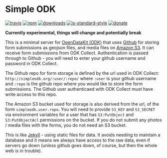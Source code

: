 Simple ODK
=============

[![travis][travis-image]][travis-url]
[![npm][npm-image]][npm-url]
[![downloads][downloads-image]][downloads-url]
[![js-standard-style][style-image]][style-url] 
[![donate][gratipay-image]][gratipay-url]

[travis-image]: https://img.shields.io/travis/digidem/simple-odk.svg?style=flat
[travis-url]: https://travis-ci.org/digidem/simple-odk
[npm-image]: https://img.shields.io/npm/v/simple-odk.svg?style=flat
[npm-url]: https://npmjs.org/package/simple-odk
[downloads-image]: https://img.shields.io/npm/dm/simple-odk.svg?style=flat
[downloads-url]: https://npmjs.org/package/simple-odk
[style-image]: https://img.shields.io/badge/code%20style-standard-brightgreen.svg?style=flat
[style-url]: https://github.com/feross/standard
[gratipay-image]: https://img.shields.io/gratipay/Digital%20Democracy.svg
[gratipay-url]: https://gratipay.com/Digital%20Democracy/

**Currently experimental, things will change and potentially break**

This is a minimal server for [OpenDataKit (ODK)](http://www.opendatakit.org/) that uses [Github](http://github.com/) for storing form submissions as geojson files, and media files on [Amazon S3](http://aws.amazon.com/s3/). It can receive form submissions from ODK Collect. Authentication is passed through to Github - you will need to enter your github username and password in ODK Collect.

The Github repo for form storage is defined by the url used in ODK Collect: `http://simpleodk.org/:user/:repo/` where `:user` is your github username and `:repo` is the github repo where you would like to store the form submissions. The Github user authenticaed with ODK Collect must have write access to this repo.

The Amazon S3 bucket used for storage is also derived from the url, of the form `simpleodk.user.repo`. You will need to provide `S3_KEY` and `S3_SECRET` via environment variables for a user that has `S3:PutObject` and `S3:PutObjectAcl` permissions on the bucket. If you do not submit any photos / media files with the forms, you do not need an S3 bucket.

This is like [Jekyll](http://jekyllrb.com/) - using static files for data. It avoids needing to maintain a database and it means we always have access to the raw data, even if servers go down (unless github goes down, of course, but then the whole web is in trouble).
